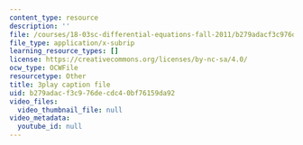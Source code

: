 ```yaml
---
content_type: resource
description: ''
file: /courses/18-03sc-differential-equations-fall-2011/b279adacf3c976decdc40bf76159da92_2IBWxERRjvM.srt
file_type: application/x-subrip
learning_resource_types: []
license: https://creativecommons.org/licenses/by-nc-sa/4.0/
ocw_type: OCWFile
resourcetype: Other
title: 3play caption file
uid: b279adac-f3c9-76de-cdc4-0bf76159da92
video_files:
  video_thumbnail_file: null
video_metadata:
  youtube_id: null
---
```

